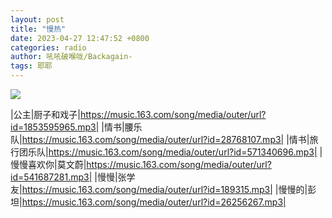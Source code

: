 ```yaml
---
layout: post
title: "慢热"
date: 2023-04-27 12:47:52 +0800
categories: radio
author: 吼吼破喉咙/Backagain-
tags: 耶耶
---
```

![]({{site.baseurl}}/images/cover_20230427.jpg)

|公主|厨子和戏子|https://music.163.com/song/media/outer/url?id=1853595965.mp3|
|情书|腰乐队|https://music.163.com/song/media/outer/url?id=28768107.mp3|
|情书|旅行团乐队|https://music.163.com/song/media/outer/url?id=571340696.mp3|
|慢慢喜欢你|莫文蔚|https://music.163.com/song/media/outer/url?id=541687281.mp3|
|慢慢|张学友|https://music.163.com/song/media/outer/url?id=189315.mp3|
|慢慢的|彭坦|https://music.163.com/song/media/outer/url?id=26256267.mp3|

